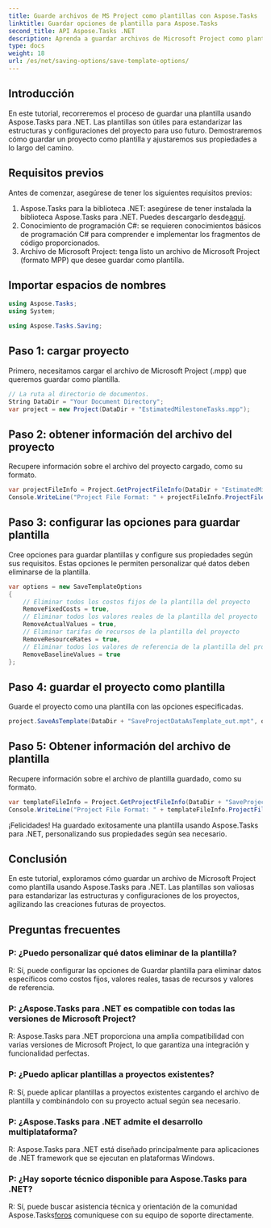 ```yaml
---
title: Guarde archivos de MS Project como plantillas con Aspose.Tasks
linktitle: Guardar opciones de plantilla para Aspose.Tasks
second_title: API Aspose.Tasks .NET
description: Aprenda a guardar archivos de Microsoft Project como plantillas usando Aspose.Tasks para .NET. Personalice la configuración de la plantilla para una gestión de proyectos optimizada.
type: docs
weight: 18
url: /es/net/saving-options/save-template-options/
---
```

## Introducción
En este tutorial, recorreremos el proceso de guardar una plantilla usando Aspose.Tasks para .NET. Las plantillas son útiles para estandarizar las estructuras y configuraciones del proyecto para uso futuro. Demostraremos cómo guardar un proyecto como plantilla y ajustaremos sus propiedades a lo largo del camino.
## Requisitos previos
Antes de comenzar, asegúrese de tener los siguientes requisitos previos:
1.  Aspose.Tasks para la biblioteca .NET: asegúrese de tener instalada la biblioteca Aspose.Tasks para .NET. Puedes descargarlo desde[aquí](https://releases.aspose.com/tasks/net/).
2. Conocimiento de programación C#: se requieren conocimientos básicos de programación C# para comprender e implementar los fragmentos de código proporcionados.
3. Archivo de Microsoft Project: tenga listo un archivo de Microsoft Project (formato MPP) que desee guardar como plantilla.

## Importar espacios de nombres
```csharp
using Aspose.Tasks;
using System;

using Aspose.Tasks.Saving;
```
## Paso 1: cargar proyecto
Primero, necesitamos cargar el archivo de Microsoft Project (.mpp) que queremos guardar como plantilla.
```csharp
// La ruta al directorio de documentos.
String DataDir = "Your Document Directory";
var project = new Project(DataDir + "EstimatedMilestoneTasks.mpp");
```
## Paso 2: obtener información del archivo del proyecto
Recupere información sobre el archivo del proyecto cargado, como su formato.
```csharp
var projectFileInfo = Project.GetProjectFileInfo(DataDir + "EstimatedMilestoneTasks.mpp");
Console.WriteLine("Project File Format: " + projectFileInfo.ProjectFileFormat);
```
## Paso 3: configurar las opciones para guardar plantilla
Cree opciones para guardar plantillas y configure sus propiedades según sus requisitos. Estas opciones le permiten personalizar qué datos deben eliminarse de la plantilla.
```csharp
var options = new SaveTemplateOptions
{
	// Eliminar todos los costos fijos de la plantilla del proyecto
	RemoveFixedCosts = true,
	// Eliminar todos los valores reales de la plantilla del proyecto
	RemoveActualValues = true,
	// Eliminar tarifas de recursos de la plantilla del proyecto
	RemoveResourceRates = true,
	// Eliminar todos los valores de referencia de la plantilla del proyecto
	RemoveBaselineValues = true
};
```
## Paso 4: guardar el proyecto como plantilla
Guarde el proyecto como una plantilla con las opciones especificadas.
```csharp
project.SaveAsTemplate(DataDir + "SaveProjectDataAsTemplate_out.mpt", options);
```
## Paso 5: Obtener información del archivo de plantilla
Recupere información sobre el archivo de plantilla guardado, como su formato.
```csharp
var templateFileInfo = Project.GetProjectFileInfo(DataDir + "SaveProjectDataAsTemplate_out.mpt");
Console.WriteLine("Project File Format: " + templateFileInfo.ProjectFileFormat);
```
¡Felicidades! Ha guardado exitosamente una plantilla usando Aspose.Tasks para .NET, personalizando sus propiedades según sea necesario.

## Conclusión
En este tutorial, exploramos cómo guardar un archivo de Microsoft Project como plantilla usando Aspose.Tasks para .NET. Las plantillas son valiosas para estandarizar las estructuras y configuraciones de los proyectos, agilizando las creaciones futuras de proyectos.
## Preguntas frecuentes
### P: ¿Puedo personalizar qué datos eliminar de la plantilla?
R: Sí, puede configurar las opciones de Guardar plantilla para eliminar datos específicos como costos fijos, valores reales, tasas de recursos y valores de referencia.
### P: ¿Aspose.Tasks para .NET es compatible con todas las versiones de Microsoft Project?
R: Aspose.Tasks para .NET proporciona una amplia compatibilidad con varias versiones de Microsoft Project, lo que garantiza una integración y funcionalidad perfectas.
### P: ¿Puedo aplicar plantillas a proyectos existentes?
R: Sí, puede aplicar plantillas a proyectos existentes cargando el archivo de plantilla y combinándolo con su proyecto actual según sea necesario.
### P: ¿Aspose.Tasks para .NET admite el desarrollo multiplataforma?
R: Aspose.Tasks para .NET está diseñado principalmente para aplicaciones de .NET framework que se ejecutan en plataformas Windows.
### P: ¿Hay soporte técnico disponible para Aspose.Tasks para .NET?
 R: Sí, puede buscar asistencia técnica y orientación de la comunidad Aspose.Tasks[foros](https://forum.aspose.com/c/tasks/15) comuníquese con su equipo de soporte directamente.